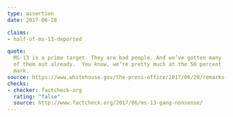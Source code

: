 ```yaml
---
type: assertion
date: 2017-06-28

claims:
- half-of-ms-13-deported

quote:
  MS-13 is a prime target. They are bad people. And we’ve gotten many
  of them out already.  You know, we’re pretty much at the 50 percent
  mark.
source: https://www.whitehouse.gov/the-press-office/2017/06/28/remarks-president-trump-during-meeting-immigration-crime-victims
checks:
- checker: factcheck-org
  rating: "false"
  source: http://www.factcheck.org/2017/06/ms-13-gang-nonsense/
---
```


